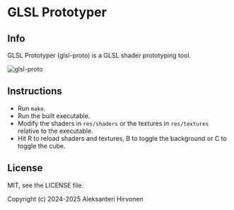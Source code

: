 # GLSL Prototyper

## Info

GLSL Prototyper (glsl-proto) is a GLSL shader prototyping tool.

![glsl-proto](https://github.com/user-attachments/assets/53fbe836-7b5e-4342-a70a-ecd64cbb2f22)

## Instructions

- Run `make`.
- Run the built executable.
- Modify the shaders in `res/shaders` or the textures in `res/textures` relative to the executable.
- Hit R to reload shaders and textures, B to toggle the background or C to toggle the cube.

## License

MIT, see the LICENSE file.

Copyright (c) 2024-2025 Aleksanteri Hirvonen

